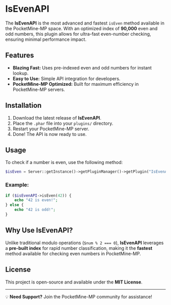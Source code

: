 # IsEvenAPI

The **IsEvenAPI** is the most advanced and fastest `isEven` method available in the PocketMine-MP space. With an optimized index of **90,000** even and odd numbers, this plugin allows for ultra-fast even-number checking, ensuring minimal performance impact.

## Features
- **Blazing Fast:** Uses pre-indexed even and odd numbers for instant lookup.
- **Easy to Use:** Simple API integration for developers.
- **PocketMine-MP Optimized:** Built for maximum efficiency in PocketMine-MP servers.

## Installation
1. Download the latest release of **IsEvenAPI**.
2. Place the `.phar` file into your `plugins/` directory.
3. Restart your PocketMine-MP server.
4. Done! The API is now ready to use.

## Usage
To check if a number is even, use the following method:

```php
$isEven = Server::getInstance()->getPluginManager()->getPlugin("IsEvenAPI")->getIsEvenAPI()->isEven(int $num);
```

### Example:
```php
if ($isEvenAPI->isEven(42)) {
    echo "42 is even!";
} else {
    echo "42 is odd!";
}
```

## Why Use IsEvenAPI?
Unlike traditional modulo operations (`$num % 2 === 0`), **IsEvenAPI** leverages a **pre-built index** for rapid number classification, making it the **fastest** method available for checking even numbers in PocketMine-MP.

## License
This project is open-source and available under the **MIT License**.

---

💡 **Need Support?** Join the PocketMine-MP community for assistance!

